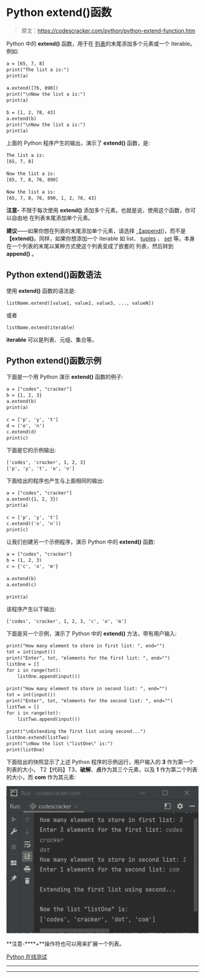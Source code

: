 # Python extend()函数

> 原文：<https://codescracker.com/python/python-extend-function.htm>

Python 中的 **extend()** 函数，用于在 [列表](/python/python-lists.htm)的末尾添加多个元素或一个 iterable。例如:

```
a = [65, 7, 8]
print("The list a is:")
print(a)

a.extend([76, 890])
print("\nNow the list a is:")
print(a)

b = [1, 2, 78, 43]
a.extend(b)
print("\nNow the list a is:")
print(a)
```

上面的 Python 程序产生的输出，演示了 **extend()** 函数，是:

```
The list a is:
[65, 7, 8]

Now the list a is:
[65, 7, 8, 76, 890]

Now the list a is:
[65, 7, 8, 76, 890, 1, 2, 78, 43]
```

**注意-** 不限于每次使用 **extend()** 添加多个元素。也就是说，使用这个函数，你可以自由地 在列表末尾添加单个元素。

**建议**——如果你想在列表的末尾添加单个元素，请选择 [【append()](/python/python-append-function.htm)，而不是 **【extend()**。同样，如果你想添加一个 iterable 如 list、 [tuples](/python/python-tuples.htm) 、 [set](/python/python-set.htm) 等。本身在一个列表的末尾以某种方式使这个列表变成了嵌套的 列表，然后转到 **append()** 。

## Python extend()函数语法

使用 **extend()** 函数的语法是:

```
listName.extend([value1, value2, value3, ..., valueN])
```

或者

```
listName.extend(iterable)
```

**iterable** 可以是列表、元组、集合等。

## Python extend()函数示例

下面是一个用 Python 演示 **extend()** 函数的例子:

```
a = ["codes", "cracker"]
b = {1, 2, 3}
a.extend(b)
print(a)

c = ['p', 'y', 't']
d = ('o', 'n')
c.extend(d)
print(c)
```

下面是它的示例输出:

```
['codes', 'cracker', 1, 2, 3]
['p', 'y', 't', 'o', 'n']
```

下面给出的程序也产生与上面相同的输出:

```
a = ["codes", "cracker"]
a.extend({1, 2, 3})
print(a)

c = ['p', 'y', 't']
c.extend(('o', 'n'))
print(c)
```

让我们创建另一个示例程序，演示 Python 中的 **extend()** 函数:

```
a = ["codes", "cracker"]
b = (1, 2, 3)
c = {'c', 'o', 'm'}

a.extend(b)
a.extend(c)

print(a)
```

该程序产生以下输出:

```
['codes', 'cracker', 1, 2, 3, 'c', 'o', 'm']
```

下面是另一个示例，演示了 Python 中的 **extend()** 方法，带有用户输入:

```
print("How many element to store in first list: ", end="")
tot = int(input())
print("Enter", tot, "elements for the first list: ", end="")
listOne = []
for i in range(tot):
    listOne.append(input())

print("How many element to store in second list: ", end="")
tot = int(input())
print("Enter", tot, "elements for the second list: ", end="")
listTwo = []
for i in range(tot):
    listTwo.append(input())

print("\nExtending the first list using second...")
listOne.extend(listTwo)
print("\nNow the list \"listOne\" is:")
print(listOne)
```

下面给出的快照显示了上述 Python 程序的示例运行，用户输入的 **3** 作为第一个列表的大小， T2【代码】T3、**破解**、**点**作为其三个元素，以及 **1** 作为第二个列表的大小，而 **com** 作为其元素:

![python extend function](img/ca39b37c97dc258750b8886faa0b0562.png)

**注意-****+**操作符也可以用来扩展一个列表。

[Python 在线测试](/exam/showtest.php?subid=10)

* * *

* * *